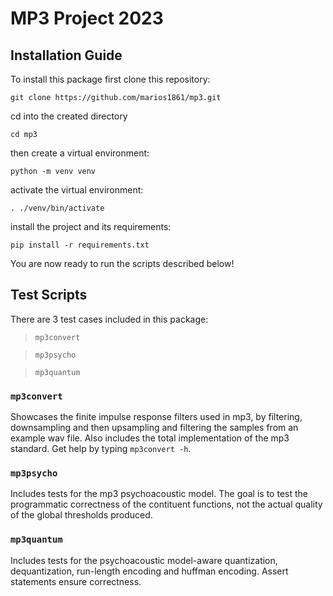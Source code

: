 # MP3 Project 2023

## Installation Guide

To install this package first clone this repository:

```git clone https://github.com/marios1861/mp3.git```

cd into the created directory

```cd mp3```

then create a virtual environment:

```python -m venv venv```

activate the virtual environment:

```. ./venv/bin/activate```

install the project and its requirements:

```pip install -r requirements.txt```

You are now ready to run the scripts described below!

## Test Scripts

There are 3 test cases included in this package:

>```mp3convert```

>```mp3psycho```

>```mp3quantum```

### ```mp3convert```

Showcases the finite impulse response filters used in mp3, by filtering, downsampling and then upsampling and filtering the samples from an example wav file. Also includes the total implementation of the mp3 standard. Get help by typing `mp3convert -h`.

### ```mp3psycho```

Includes tests for the mp3 psychoacoustic model. The goal is to test the programmatic correctness of the contituent functions, not the actual quality of the global thresholds produced.

### ```mp3quantum```

Includes tests for the psychoacoustic model-aware quantization, dequantization, run-length encoding and huffman encoding. Assert statements ensure correctness.
